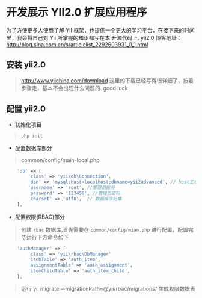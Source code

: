 开发展示 YII2.0 扩展应用程序
===================================

为了方便更多人使用了解 YII 框架，也提供一个更大的学习平台，在接下来的时间里，我会将自己对 Yii 所掌握的知识都写在本
开源代码上. yii2.0 博客地址：http://blog.sina.com.cn/s/articlelist_2292603931_0_1.html

安装 yii2.0
-----------------------------------

>http://www.yiichina.com/download  这里的下载已经写得很详细了，按着步骤走，基本不会出现什么问题的. good luck

配置 yii2.0
-----------------------------------

* 初始化项目

> `php init`


* 配置数据库部分

> common/config/main-local.php
```php
    'db' => [
        'class' => 'yii\db\Connection',
        'dsn' => 'mysql:host=localhost;dbname=yii2advanced', // host主机  dbname 数据库名称
        'username' => 'root', //管理员账号
        'password' => '123456', //管理员密码
        'charset' => 'utf8',  // 数据库字符集
    ],
```


* 配置权限(RBAC)部分

> 创建 `rbac` 数据库,首先需要在 `common/config/mian.php` 进行配置，配置完毕运行下方命令如下

```php
    'authManager' => [
        'class' => 'yii\rbac\DbManager'
        'itemTable' => 'auth_item',
        'assignmentTable' => 'auth_assignment',
        'itemChildTable' => 'auth_item_child',
    ],
```

> 运行 yii migrate --migrationPath=@yii/rbac/migrations/ 生成权限数据表
